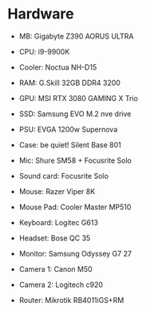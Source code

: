 # Hardware

* MB: Gigabyte Z390 AORUS ULTRA
* CPU: i9-9900K
* Cooler: Noctua NH-D15
* RAM: G.Skill 32GB DDR4 3200
* GPU: MSI RTX 3080 GAMING X Trio
* SSD: Samsung EVO M.2 nve drive
* PSU: EVGA 1200w Supernova
* Case: be quiet! Silent Base 801
* Mic: Shure SM58 + Focusrite Solo
* Sound card: Focusrite Solo
* Mouse: Razer Viper 8K
* Mouse Pad: Cooler Master MP510
* Keyboard: Logitec G613
* Headset: Bose QC 35
* Monitor: Samsung Odyssey G7 27
* Camera 1: Canon M50
* Camera 2: Logitech c920

* Router: Mikrotik RB4011iGS+RM
